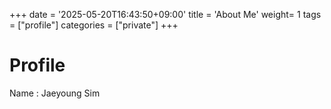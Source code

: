 +++
date = '2025-05-20T16:43:50+09:00'
title = 'About Me'
weight= 1
tags = ["profile"]
categories = ["private"]
+++

# **Profile**

Name : Jaeyoung Sim